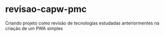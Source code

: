 # revisao-capw-pmc
Criando projeto como revisão de tecnologias estudadas anteriormentes na criação de um PWA simples
